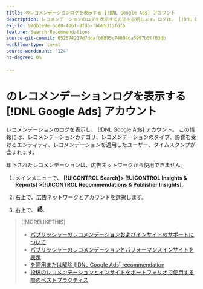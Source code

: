 ```yaml
---
title: のレコメンデーションログを表示する [!DNL Google Ads] アカウント
description: レコメンデーションのログを表示する方法を説明します。ログは、 [!DNL Google Ads] アカウント。
exl-id: 97db1e9e-6cd8-406f-8fd5-fbb85315fdf6
feature: Search Recommendations
source-git-commit: 052574217d7ddafb8895c74094da5997b5ff83db
workflow-type: tm+mt
source-wordcount: '124'
ht-degree: 0%

---
```


# のレコメンデーションログを表示する [!DNL Google Ads] アカウント

レコメンデーションのログを表示し、 [!DNL Google Ads] アカウント。 この情報には、レコメンデーションカテゴリ、レコメンデーションのタイプ、影響を受けるエンティティ、レコメンデーションを適用したユーザー、タイムスタンプが含まれます。

却下されたレコメンデーションは、広告ネットワークから使用できません。

1. メインメニューで、 **[!UICONTROL Search]> [!UICONTROL Insights & Reports] >[!UICONTROL Recommendations & Publisher Insights]**.

1. 右上で、広告ネットワークとアカウントを選択します。

1. 右上で、 ![レコメンデーションログ](/help/search-social-commerce/assets/recommendations-log-view.png "レコメンデーションログ").

>[!MORELIKETHIS]
>
>* [パブリッシャーのレコメンデーションおよびインサイトのサポートについて](recommendation-support.md)
>* [パブリッシャーのレコメンデーションとパフォーマンスインサイトを表示](recommendation-view.md)
>* [を適用または解除 [!DNL Google Ads] recommendation](google-recommendation-apply-dismiss.md)
>* [投稿のレコメンデーションとインサイトをポートフォリオで使用する際のベストプラクティス](recommendation-best-practices.md)
